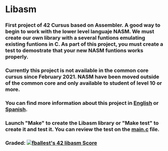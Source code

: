 # Libasm

### First project of 42 Cursus based on Assembler. A good way to begin to work with the lower level languaje NASM. We must create our own library with a several funtions emulating existing funtions in C. As part of this project, you must create a test to demostrate that your new NASM funtions works properly.

### Currently this project is not available in the common core cursus since February 2021. NASM have been moved outside of the common core and only available to student of level 10 or more.

### You can find more information about this project in [English](Subject/en.subject.pdf) or [Spanish](Subject/es.subject.pdf).

### Launch "Make" to create the Libasm library or "Make test" to create it and test it. You can review the test on the [main.c](main.c) file. 

### Graded: [![fballest's 42 libasm Score](https://badge42.vercel.app/api/v2/cl45d74de005409l9l5r3ozl6/project/2086078)](https://github.com/JaeSeoKim/badge42)
